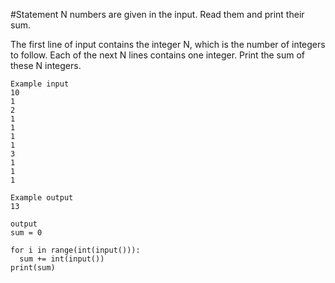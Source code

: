 
#Statement
N numbers are given in the input. Read them and print their sum.

The first line of input contains the integer N, which is the number of integers to follow. Each of the next N lines contains one integer. Print the sum of these N integers.
~~~
Example input
10
1
2
1
1
1
1
3
1
1
1

Example output
13
~~~

~~~
output
sum = 0

for i in range(int(input())):
  sum += int(input())
print(sum)
~~~
